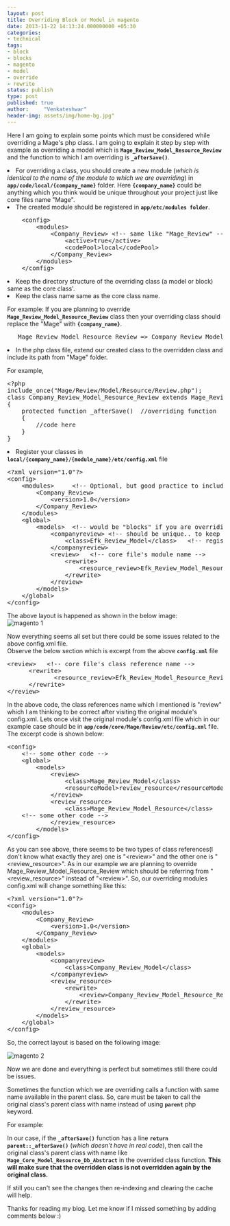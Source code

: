 ```yaml
---
layout: post
title: Overriding Block or Model in magento
date: 2013-11-22 14:13:24.000000000 +05:30
categories:
- technical
tags:
- block
- blocks
- magento
- model
- override
- rewrite
status: publish
type: post
published: true
author:     "Venkateshwar"
header-img: assets/img/home-bg.jpg"
---
```

<p>Here I am going to explain some points which must be considered while overriding a Mage's php class. I am  going to explain it step by step with example as overriding a model which is <strong><code>Mage_Review_Model_Resource_Review</code></strong> and the function to which I am overriding is <strong><code>_afterSave()</code></strong>.</p>
<li>For overriding a class, you should create a new module (<em>which is identical to the name of the module to which we are overriding</em>) in <strong><code>app/code/local/{company_name}</code></strong> folder. Here <code><strong>{company_name}</strong></code> could be anything which you think would be unique throughout your project just like core files name "Mage".</li>
<li>The created module should be registered in <strong><code>app/etc/modules folder</code></strong>. </li>
<pre>
    &lt;config&gt;
        &lt;modules&gt;
            &lt;Company_Review&gt; &lt;!-- same like &quot;Mage_Review&quot; --&gt;
                &lt;active&gt;true&lt;/active&gt;
                &lt;codePool&gt;local&lt;/codePool&gt;
            &lt;/Company_Review&gt;
        &lt;/modules&gt;
    &lt;/config&gt;
</pre>
<li>Keep the directory structure of the overriding class (a model or block) same as the core class'.</li>
<li>Keep the class name same as the core class name.
<p>For example:  If you are planning to override <strong><code>Mage_Review_Model_Resource_Review</code></strong> class then your overriding class should replace the "Mage" with <strong><code>{company_name}</code></strong>.</p>
</li>
<pre>
   Mage_Review_Model_Resource_Review =&gt; Company_Review_Model_Resource_Review
</pre>
<li>In the php class file, extend our created class to the overridden class and include its path from "Mage" folder.
<p>For example,</p>
<p /></li>
<pre>
&lt;?php
include_once(&quot;Mage/Review/Model/Resource/Review.php&quot;);
class Company_Review_Model_Resource_Review extends Mage_Review_Model_Resource_Review
{
    protected function _afterSave()  //overriding function
    {
        //code here
    }
}
</pre>
<li>Register your classes in <code><strong>local/{company_name}/{module_name}/etc/config.xml</strong></code> file</li>
<pre>
&lt;?xml version=&quot;1.0&quot;?&gt;
&lt;config&gt;
    &lt;modules&gt;     &lt;!-- Optional, but good practice to include this --&gt;
        &lt;Company_Review&gt;
            &lt;version&gt;1.0&lt;/version&gt;
        &lt;/Company_Review&gt;
    &lt;/modules&gt;
    &lt;global&gt;
        &lt;models&gt;  &lt;!-- would be &quot;blocks&quot; if you are overriding a block class --&gt;
        	&lt;companyreview&gt; &lt;!-- should be unique.. to keep it simple just add your company name to the cores class reference name --&gt;
        		&lt;class&gt;Efk_Review_Model&lt;/class&gt;   &lt;!-- register of main class --&gt;
        	&lt;/companyreview&gt;
            &lt;review&gt;   &lt;!-- core file&#039;s module name --&gt;
                &lt;rewrite&gt;
                    &lt;resource_review&gt;Efk_Review_Model_Resource_Review&lt;/resource_review&gt;
                &lt;/rewrite&gt;
            &lt;/review&gt;
        &lt;/models&gt;
    &lt;/global&gt;
&lt;/config&gt;
</pre>
<p>The above layout is happened as shown in the below image:<br />
<img src="assets/h16ROyO.png" alt="magento 1" /></p>
<p>Now everything seems all set but there could be some issues related to the above config.xml file.<br />
Observe the below section which is excerpt from the above <strong><code>config.xml</code></strong> file</p>
<pre>
&lt;review&gt;   &lt;!-- core file&#039;s class reference name --&gt;
      &lt;rewrite&gt;
             &lt;resource_review&gt;Efk_Review_Model_Resource_Review&lt;/resource_review&gt;
      &lt;/rewrite&gt;
&lt;/review&gt;
</pre>
<p>In the above code, the class references name which I mentioned is "review" which I am thinking to be correct after visiting the original module's config.xml. Lets once visit the original module's config.xml file which in our example case should be in <strong><code>app/code/core/Mage/Review/etc/config.xml</code></strong> file. The excerpt code is shown below:</p>
<pre>
&lt;config&gt;
    &lt;!-- some other code --&gt;
    &lt;global&gt;
        &lt;models&gt;
            &lt;review&gt;
                &lt;class&gt;Mage_Review_Model&lt;/class&gt;
                &lt;resourceModel&gt;review_resource&lt;/resourceModel&gt;
            &lt;/review&gt;
            &lt;review_resource&gt;
                &lt;class&gt;Mage_Review_Model_Resource&lt;/class&gt;
	&lt;!-- some other code --&gt;
            &lt;/review_resource&gt;
        &lt;/models&gt;
&lt;/config&gt;
</pre>
<p>As you can see above, there seems to be two types of class references(I don't know what exactly they are) one is "&lt;review&gt;" and the other one is "&lt;review_resource&gt;". As in our example we are planning to override Mage_Review_Model_Resource_Review which should be referring from "&lt;review_resource&gt;" instead of "&lt;review&gt;". So, our overriding modules config.xml will change something like this:</p>
<pre>
&lt;?xml version=&quot;1.0&quot;?&gt;
&lt;config&gt;
    &lt;modules&gt;
        &lt;Company_Review&gt;
            &lt;version&gt;1.0&lt;/version&gt;
        &lt;/Company_Review&gt;
    &lt;/modules&gt;
    &lt;global&gt;
        &lt;models&gt;
            &lt;companyreview&gt;
                &lt;class&gt;Company_Review_Model&lt;/class&gt;
            &lt;/companyreview&gt;
            &lt;review_resource&gt;
                &lt;rewrite&gt;
                    &lt;review&gt;Company_Review_Model_Resource_Review&lt;/review&gt;
                &lt;/rewrite&gt;
            &lt;/review_resource&gt;
        &lt;/models&gt;
    &lt;/global&gt;
&lt;/config&gt;
</pre>
<p>So, the correct layout is based on the following image:</p>
<p><img src="assets/zXjSrs8.png" alt="magento 2" /></p>
<p>Now we are done and everything is perfect but sometimes still there could be issues.</p>
<p>Sometimes the function which we are overriding calls a function with same name available in the parent class. So, care must be taken to call the original class's parent class with name instead of using <strong><code>parent</code></strong> php keyword.</p>
<p>For example: </p>
<p>In our case, if the <strong><code>_afterSave()</code></strong> function has a line <strong><code>return parent::_afterSave()</code></strong> (<em>which doesn't have in real code</em>), then call the original class's parent class with name like <strong><code>Mage_Core_Model_Resource_Db_Abstract</code></strong> in the overrided class function. <strong>This will make sure that the overridden class is not overridden again by the original class. </strong></p>
<p>If still you can't see the changes then re-indexing and clearing the cache will help.</p>
<p>Thanks for reading my blog. Let me know if I missed something by adding comments below :)</p>
